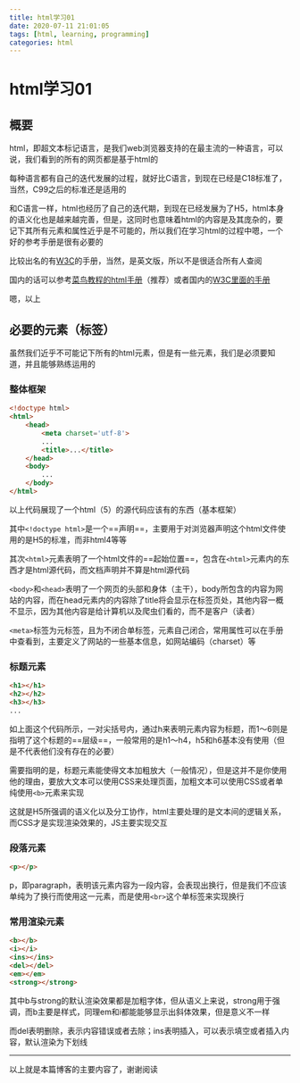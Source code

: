 ```yaml
---
title: html学习01
date: 2020-07-11 21:01:05
tags: [html, learning, programming]
categories: html
---
```


# html学习01

<!--more-->

## 概要

html，即超文本标记语言，是我们web浏览器支持的在最主流的一种语言，可以说，我们看到的所有的网页都是基于html的

每种语言都有自己的迭代发展的过程，就好比C语言，到现在已经是C18标准了，当然，C99之后的标准还是适用的

和C语言一样，html也经历了自己的迭代期，到现在已经发展为了H5，html本身的语义化也是越来越完善，但是，这同时也意味着html的内容是及其庞杂的，要记下其所有元素和属性近乎是不可能的，所以我们在学习html的过程中嗯，一个好的参考手册是很有必要的

比较出名的有[W3C](https://www.w3cschools.com)的手册，当然，是英文版，所以不是很适合所有人查阅

国内的话可以参考[菜鸟教程的html手册](https://www.runoob.com/tags/html-reference.html)（推荐）或者国内的[W3C里面的手册](https://www.w3school.com.cn/tags/index.asp)

嗯，以上

## 必要的元素（标签）

虽然我们近乎不可能记下所有的html元素，但是有一些元素，我们是必须要知道，并且能够熟练运用的

### 整体框架

```html
<!doctype html>
<html>
    <head>
        <meta charset='utf-8'>
        ...
        <title>...</title>
    </head>
    <body>
        ...
    </body>
</html>
```

以上代码展现了一个html（5）的源代码应该有的东西（基本框架）

其中`<!doctype html>`是一个==声明==，主要用于对浏览器声明这个html文件使用的是H5的标准，而非html4等等

其次`<html>`元素表明了一个html文件的==起始位置==，包含在`<html>`元素内的东西才是html源代码，而文档声明并不算是html源代码

`<body>`和`<head>`表明了一个网页的头部和身体（主干），body所包含的内容为网站的内容，而在head元素内的内容除了title将会显示在标签页处，其他内容一概不显示，因为其他内容是给计算机以及爬虫们看的，而不是客户（读者）

`<meta>`标签为元标签，且为不闭合单标签，元素自己闭合，常用属性可以在手册中查看到，主要定义了网站的一些基本信息，如网站编码（charset）等

### 标题元素

```html
<h1></h1>
<h2></h2>
<h3></h3>
...
```

如上面这个代码所示，一对尖括号内，通过h来表明元素内容为标题，而1～6则是指明了这个标题的==层级==，一般常用的是h1～h4，h5和h6基本没有使用（但是不代表他们没有存在的必要）

需要指明的是，标题元素能使得文本加粗放大（一般情况），但是这并不是你使用他的理由，要放大文本可以使用CSS来处理页面，加粗文本可以使用CSS或者单纯使用`<b>`元素来实现

这就是H5所强调的语义化以及分工协作，html主要处理的是文本间的逻辑关系，而CSS才是实现渲染效果的，JS主要实现交互

### 段落元素

```html
<p></p>
```

p，即paragraph，表明该元素内容为一段内容，会表现出换行，但是我们不应该单纯为了换行而使用这一元素，而是使用`<br>`这个单标签来实现换行

### 常用渲染元素

```html
<b></b>
<i></i>
<ins></ins>
<del></del>
<em></em>
<strong></strong>
```

其中b与strong的默认渲染效果都是加粗字体，但从语义上来说，strong用于强调，而b主要是样式，同理em和i都能能够显示出斜体效果，但是意义不一样

而del表明删除，表示内容错误或者去除；ins表明插入，可以表示填空或者插入内容，默认渲染为下划线

---

以上就是本篇博客的主要内容了，谢谢阅读
